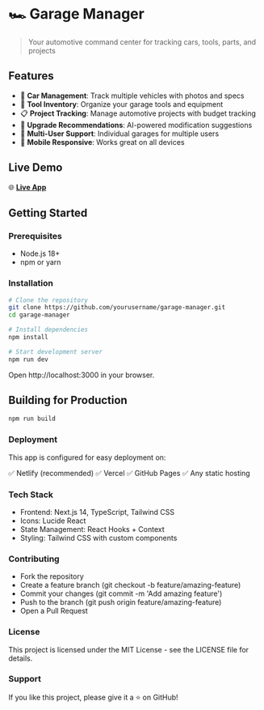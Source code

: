 # 🏎️ Garage Manager

> Your automotive command center for tracking cars, tools, parts, and projects

## Features

- 🚗 **Car Management**: Track multiple vehicles with photos and specs
- 🔧 **Tool Inventory**: Organize your garage tools and equipment
- 📋 **Project Tracking**: Manage automotive projects with budget tracking
- 🚀 **Upgrade Recommendations**: AI-powered modification suggestions
- 👥 **Multi-User Support**: Individual garages for multiple users
- 📱 **Mobile Responsive**: Works great on all devices

## Live Demo

🌐 **[Live App](https://garage-manager.netlify.app)**

## Getting Started

### Prerequisites

- Node.js 18+
- npm or yarn

### Installation

```bash
# Clone the repository
git clone https://github.com/yourusername/garage-manager.git
cd garage-manager

# Install dependencies
npm install

# Start development server
npm run dev
```

Open http://localhost:3000 in your browser.

## Building for Production

```bash
npm run build
```

### Deployment

This app is configured for easy deployment on:

✅ Netlify (recommended)
✅ Vercel
✅ GitHub Pages
✅ Any static hosting

### Tech Stack

- Frontend: Next.js 14, TypeScript, Tailwind CSS
- Icons: Lucide React
- State Management: React Hooks + Context
- Styling: Tailwind CSS with custom components

### Contributing

- Fork the repository
- Create a feature branch (git checkout -b feature/amazing-feature)
- Commit your changes (git commit -m 'Add amazing feature')
- Push to the branch (git push origin feature/amazing-feature)
- Open a Pull Request

### License

This project is licensed under the MIT License - see the LICENSE file for details.

### Support

If you like this project, please give it a ⭐ on GitHub!

